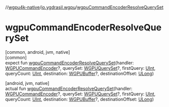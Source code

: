//[wgpu4k-native](../../index.md)/[io.ygdrasil.wgpu](index.md)/[wgpuCommandEncoderResolveQuerySet](wgpu-command-encoder-resolve-query-set.md)

# wgpuCommandEncoderResolveQuerySet

[common, android, jvm, native]\
[common]\
expect fun [wgpuCommandEncoderResolveQuerySet](wgpu-command-encoder-resolve-query-set.md)(handler: [WGPUCommandEncoder](-w-g-p-u-command-encoder/index.md)?, querySet: [WGPUQuerySet](-w-g-p-u-query-set/index.md)?, firstQuery: [UInt](https://kotlinlang.org/api/core/kotlin-stdlib/kotlin/-u-int/index.html), queryCount: [UInt](https://kotlinlang.org/api/core/kotlin-stdlib/kotlin/-u-int/index.html), destination: [WGPUBuffer](-w-g-p-u-buffer/index.md)?, destinationOffset: [ULong](https://kotlinlang.org/api/core/kotlin-stdlib/kotlin/-u-long/index.html))

[android, jvm, native]\
actual fun [wgpuCommandEncoderResolveQuerySet](wgpu-command-encoder-resolve-query-set.md)(handler: [WGPUCommandEncoder](-w-g-p-u-command-encoder/index.md)?, querySet: [WGPUQuerySet](-w-g-p-u-query-set/index.md)?, firstQuery: [UInt](https://kotlinlang.org/api/core/kotlin-stdlib/kotlin/-u-int/index.html), queryCount: [UInt](https://kotlinlang.org/api/core/kotlin-stdlib/kotlin/-u-int/index.html), destination: [WGPUBuffer](-w-g-p-u-buffer/index.md)?, destinationOffset: [ULong](https://kotlinlang.org/api/core/kotlin-stdlib/kotlin/-u-long/index.html))